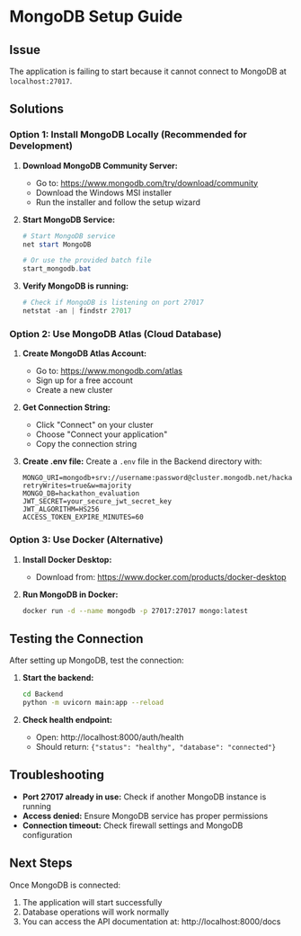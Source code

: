 # MongoDB Setup Guide

## Issue
The application is failing to start because it cannot connect to MongoDB at `localhost:27017`.

## Solutions

### Option 1: Install MongoDB Locally (Recommended for Development)

1. **Download MongoDB Community Server:**
   - Go to: https://www.mongodb.com/try/download/community
   - Download the Windows MSI installer
   - Run the installer and follow the setup wizard

2. **Start MongoDB Service:**
   ```powershell
   # Start MongoDB service
   net start MongoDB
   
   # Or use the provided batch file
   start_mongodb.bat
   ```

3. **Verify MongoDB is running:**
   ```powershell
   # Check if MongoDB is listening on port 27017
   netstat -an | findstr 27017
   ```

### Option 2: Use MongoDB Atlas (Cloud Database)

1. **Create MongoDB Atlas Account:**
   - Go to: https://www.mongodb.com/atlas
   - Sign up for a free account
   - Create a new cluster

2. **Get Connection String:**
   - Click "Connect" on your cluster
   - Choose "Connect your application"
   - Copy the connection string

3. **Create .env file:**
   Create a `.env` file in the Backend directory with:
   ```env
   MONGO_URI=mongodb+srv://username:password@cluster.mongodb.net/hackathon_evaluation?retryWrites=true&w=majority
   MONGO_DB=hackathon_evaluation
   JWT_SECRET=your_secure_jwt_secret_key
   JWT_ALGORITHM=HS256
   ACCESS_TOKEN_EXPIRE_MINUTES=60
   ```

### Option 3: Use Docker (Alternative)

1. **Install Docker Desktop:**
   - Download from: https://www.docker.com/products/docker-desktop

2. **Run MongoDB in Docker:**
   ```bash
   docker run -d --name mongodb -p 27017:27017 mongo:latest
   ```

## Testing the Connection

After setting up MongoDB, test the connection:

1. **Start the backend:**
   ```bash
   cd Backend
   python -m uvicorn main:app --reload
   ```

2. **Check health endpoint:**
   - Open: http://localhost:8000/auth/health
   - Should return: `{"status": "healthy", "database": "connected"}`

## Troubleshooting

- **Port 27017 already in use:** Check if another MongoDB instance is running
- **Access denied:** Ensure MongoDB service has proper permissions
- **Connection timeout:** Check firewall settings and MongoDB configuration

## Next Steps

Once MongoDB is connected:
1. The application will start successfully
2. Database operations will work normally
3. You can access the API documentation at: http://localhost:8000/docs
